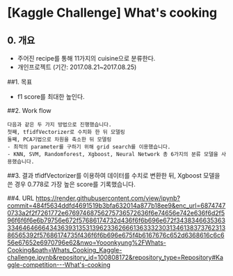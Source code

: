 # [Kaggle Challenge] What's cooking

## 0. 개요
- 주어진 recipe를 통해 11가지의 cuisine으로 분류한다.
- 개인프로젝트 (기간: 2017.08.21~2017.08.25)

##1. 목표
- f1 score를 최대한 높인다.

##2. Work flow

	다음과 같은 두 가지 방법으로 진행했습니다.
	첫째, tfidfVectorizer로 수치화 한 뒤 모델링
	둘째, PCA기법으로 차원을 축소한 뒤 모델링
	- 최적의 parameter를 구하기 위해 grid search를 이용했습니다.
	- KNN, SVM, Randomforest, Xgboost, Neural Network 총 6가지의 분류 모델을 사용했습니다.

##3. 결과
tfidfVectorizer를 이용하여 데이터를 수치로 변환한 뒤, Xgboost 모델을 쓴 경우 0.778로 가장 높은 score를 기록했습니다.

##4. URL
https://render.githubusercontent.com/view/ipynb?commit=484f5634ddfd4691519b3bfa632014a877b18ee9&enc_url=68747470733a2f2f7261772e67697468756275736572636f6e74656e742e636f6d2f596f6f6f6e6b79756e672f57686174732d436f6f6b696e672f343834663536333464646664343639313531396233626661363332303134613837376231386565392f57686174735f436f6f6b696e675f4b6167676c652d6368616c6c656e67652e6970796e62&nwo=Yooonkyung%2FWhats-Cooking&path=Whats_Cooking_Kaggle-challenge.ipynb&repository_id=100808172&repository_type=Repository#Kaggle-competition---What's-cooking